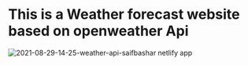 # This is a Weather forecast website based on openweather Api
![2021-08-29-14-25-weather-api-saifbashar netlify app](https://user-images.githubusercontent.com/60818905/131243912-7e5bcfbd-78f8-4d11-a544-7b78abb58b41.png)
